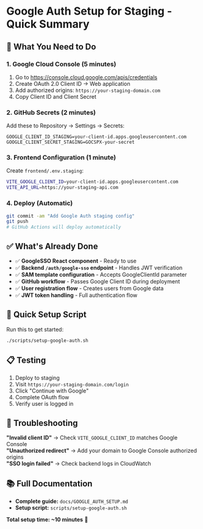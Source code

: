 # Google Auth Setup for Staging - Quick Summary

## 🎯 What You Need to Do

### 1. **Google Cloud Console (5 minutes)**
1. Go to https://console.cloud.google.com/apis/credentials
2. Create OAuth 2.0 Client ID → Web application
3. Add authorized origins: `https://your-staging-domain.com`
4. Copy Client ID and Client Secret

### 2. **GitHub Secrets (2 minutes)**
Add these to Repository → Settings → Secrets:
```
GOOGLE_CLIENT_ID_STAGING=your-client-id.apps.googleusercontent.com
GOOGLE_CLIENT_SECRET_STAGING=GOCSPX-your-secret
```

### 3. **Frontend Configuration (1 minute)**
Create `frontend/.env.staging`:
```bash
VITE_GOOGLE_CLIENT_ID=your-client-id.apps.googleusercontent.com
VITE_API_URL=https://your-staging-api.com
```

### 4. **Deploy (Automatic)**
```bash
git commit -am "Add Google Auth staging config"
git push
# GitHub Actions will deploy automatically
```

## ✅ What's Already Done

- ✅ **GoogleSSO React component** - Ready to use
- ✅ **Backend `/auth/google-sso` endpoint** - Handles JWT verification
- ✅ **SAM template configuration** - Accepts GoogleClientId parameter
- ✅ **GitHub workflow** - Passes Google Client ID during deployment
- ✅ **User registration flow** - Creates users from Google data
- ✅ **JWT token handling** - Full authentication flow

## 🚀 Quick Setup Script

Run this to get started:
```bash
./scripts/setup-google-auth.sh
```

## 📋 Testing

1. Deploy to staging
2. Visit `https://your-staging-domain.com/login`
3. Click "Continue with Google"
4. Complete OAuth flow
5. Verify user is logged in

## 🔧 Troubleshooting

**"Invalid client ID"** → Check `VITE_GOOGLE_CLIENT_ID` matches Google Console  
**"Unauthorized redirect"** → Add your domain to Google Console authorized origins  
**"SSO login failed"** → Check backend logs in CloudWatch

## 📚 Full Documentation

- **Complete guide:** `docs/GOOGLE_AUTH_SETUP.md`
- **Setup script:** `scripts/setup-google-auth.sh`

**Total setup time: ~10 minutes** 🎉